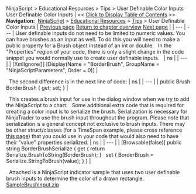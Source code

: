 ﻿
NinjaScript > Educational Resources > Tips > User Definable Color Inputs
User Definable Color Inputs
| << [Click to Display Table of Contents](user_definable_color_inputs.md) >> **Navigation:**     [NinjaScript](ninjascript-1.md) > [Educational Resources](educational_resources-1.md) > [Tips](tips-1.md) > User Definable Color Inputs | [Previous page](traceorders2-1.md) [Return to chapter overview](tips-1.md) [Next page](using__brackets-1.md) |
| --- | --- |
User definable inputs do not need to be limited to numeric values. You can have brushes as an input as well. To do this you will need to make a public property for a Brush object instead of an int or double.
 
In the "Properties" region of your code, there is only a slight change in the code snippet you would normally use to create user definable inputs.
 
| ns |
| --- |
| [XmlIgnore()] [Display(Name = "BorderBrush", GroupName = "NinjaScriptParameters", Order = 0)] |

 
The second difference is in the next line of code:
| ns |
| --- |
| public Brush BorderBrush { get; set; } |

 
This creates a brush input for use in the dialog window when we try to add the NinjaScript to a chart.
 
Some additional extra code that is required for creating a color input is to serialize the brush. Serialization is necessary for NinjaTrader to use the brush input throughout the program. Please note that serialization is a general concept not exclusive to brush inputs. There may be other struct/classes (for a TimeSpan example, please cross reference [this page](ninjascriptpropertyattribute-1.md)) that you could use in your code that would also need to have their "value" properties serialized.
| ns |
| --- |
| [Browsable(false)] public string BorderBrushSerialize {  get { return Serialize.BrushToString(BorderBrush); }    set { BorderBrush = Serialize.StringToBrush(value); } } |

 
Attached is a NinjaScript indicator sample that uses two user definable brush inputs to determine the color of a drawn rectangle.
[SampleBrushInput.zip](samples/SampleBrushInput.zip)
